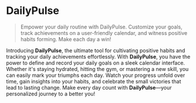 # DailyPulse

> Empower your daily routine with DailyPulse. Customize your goals, track achievements on a user-friendly calendar, and witness positive habits forming. Make each day a win!

Introducing **DailyPulse**, the ultimate tool for cultivating positive habits and tracking your daily achievements effortlessly. With **DailyPulse**, you have the power to define and record your daily goals on a sleek calendar interface. Whether it's staying hydrated, hitting the gym, or mastering a new skill, you can easily mark your triumphs each day. Watch your progress unfold over time, gain insights into your habits, and celebrate the small victories that lead to lasting change. Make every day count with **DailyPulse**—your personalized journey to a better you!
